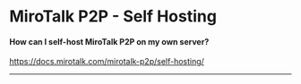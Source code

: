 # MiroTalk P2P - Self Hosting

#### How can I self-host MiroTalk P2P on my own server?

https://docs.mirotalk.com/mirotalk-p2p/self-hosting/

---
